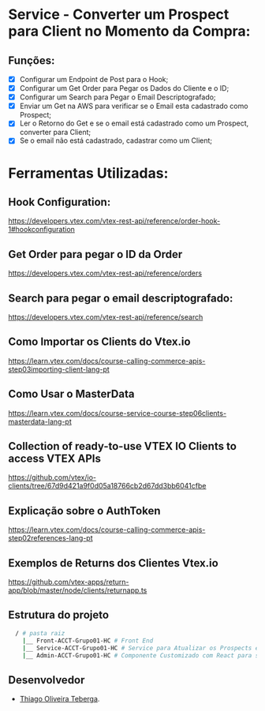# Service - Converter um Prospect para Client no Momento da Compra:

## Funções:
- [x] Configurar um Endpoint de Post para o Hook;
- [x] Configurar um Get Order para Pegar os Dados do Cliente e o ID;
- [x] Configurar um Search para Pegar o Email Descriptografado;
- [x] Enviar um Get na AWS para verificar se o Email esta cadastrado como Prospect;
- [x] Ler o Retorno do Get e se o email está cadastrado como um Prospect, converter para Client;
- [x] Se o email não está cadastrado, cadastrar como um Client;

# Ferramentas Utilizadas:
## Hook Configuration:
https://developers.vtex.com/vtex-rest-api/reference/order-hook-1#hookconfiguration

## Get Order para pegar o ID da Order
https://developers.vtex.com/vtex-rest-api/reference/orders

## Search para pegar o email descriptografado:
https://developers.vtex.com/vtex-rest-api/reference/search

## Como Importar os Clients do Vtex.io
https://learn.vtex.com/docs/course-calling-commerce-apis-step03importing-client-lang-pt

## Como Usar o MasterData
https://learn.vtex.com/docs/course-service-course-step06clients-masterdata-lang-pt

## Collection of ready-to-use VTEX IO Clients to access VTEX APIs
https://github.com/vtex/io-clients/tree/67d9d421a9f0d05a18766cb2d67dd3bb6041cfbe

## Explicação sobre o AuthToken
https://learn.vtex.com/docs/course-calling-commerce-apis-step02references-lang-pt

## Exemplos de Returns dos Clientes Vtex.io
https://github.com/vtex-apps/return-app/blob/master/node/clients/returnapp.ts

## Estrutura do projeto
``` bash
  / # pasta raiz
    |__ Front-ACCT-Grupo01-HC # Front End
    |__ Service-ACCT-Grupo01-HC # Service para Atualizar os Prospects e Clients na AWS
    |__ Admin-ACCT-Grupo01-HC # Componente Customizado com React para ser Exibido no Painel Administrativo
```

## Desenvolvedor
- [Thiago Oliveira Teberga](https://www.linkedin.com/in/thiagoteberga).